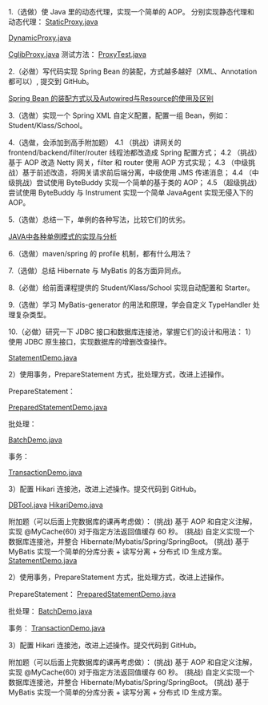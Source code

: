 1.（选做）使 Java 里的动态代理，实现一个简单的 AOP。
分别实现静态代理和动态代理：
[StaticProxy.java](../../../src/main/java/com/dhb/gts/javacourse/week5/proxy/StaticProxy.java)

[DynamicProxy.java](../../../src/main/java/com/dhb/gts/javacourse/week5/proxy/DynamicProxy.java)

[CglibProxy.java](../../../src/main/java/com/dhb/gts/javacourse/week5/proxy/CglibProxy.java)
测试方法：
[ProxyTest.java](../../../src/main/java/com/dhb/gts/javacourse/week5/proxy/ProxyTest.java)


2.（必做）写代码实现 Spring Bean 的装配，方式越多越好（XML、Annotation 都可以）, 提交到 GitHub。

[Spring Bean 的装配方式以及Autowired与Resource的使用及区别](Spring%20Bean%20的装配方式以及Autowired与Resource的使用及区别.md)

3.（选做）实现一个 Spring XML 自定义配置，配置一组 Bean，例如：Student/Klass/School。

4.（选做，会添加到高手附加题）
4.1 （挑战）讲网关的 frontend/backend/filter/router 线程池都改造成 Spring 配置方式；
4.2 （挑战）基于 AOP 改造 Netty 网关，filter 和 router 使用 AOP 方式实现；
4.3 （中级挑战）基于前述改造，将网关请求前后端分离，中级使用 JMS 传递消息；
4.4 （中级挑战）尝试使用 ByteBuddy 实现一个简单的基于类的 AOP；
4.5 （超级挑战）尝试使用 ByteBuddy 与 Instrument 实现一个简单 JavaAgent 实现无侵入下的 AOP。

5.（选做）总结一下，单例的各种写法，比较它们的优劣。

[JAVA中各种单例模式的实现与分析](JAVA中各种单例模式的实现与分析.md)

6.（选做）maven/spring 的 profile 机制，都有什么用法？

7.（选做）总结 Hibernate 与 MyBatis 的各方面异同点。

8.（必做）给前面课程提供的 Student/Klass/School 实现自动配置和 Starter。

9.（选做）学习 MyBatis-generator 的用法和原理，学会自定义 TypeHandler 处理复杂类型。

10.（必做）研究一下 JDBC 接口和数据库连接池，掌握它们的设计和用法：
1）使用 JDBC 原生接口，实现数据库的增删改查操作。

[StatementDemo.java](../../../src/main/java/com/dhb/gts/javacourse/week5/jdbc/StatementDemo.java)

2）使用事务，PrepareStatement 方式，批处理方式，改进上述操作。

PrepareStatement：

[PreparedStatementDemo.java](../../../src/main/java/com/dhb/gts/javacourse/week5/jdbc/PreparedStatementDemo.java)

批处理：

[BatchDemo.java](../../../src/main/java/com/dhb/gts/javacourse/week5/jdbc/BatchDemo.java)

事务：

[TransactionDemo.java](../../../src/main/java/com/dhb/gts/javacourse/week5/jdbc/TransactionDemo.java)

3）配置 Hikari 连接池，改进上述操作。提交代码到 GitHub。

[DBTool.java](../../../src/main/java/com/dhb/gts/javacourse/week5/jdbc/DBTool.java)
[HikariDemo.java](../../../src/main/java/com/dhb/gts/javacourse/week5/jdbc/HikariDemo.java)

附加题（可以后面上完数据库的课再考虑做）：
(挑战) 基于 AOP 和自定义注解，实现 @MyCache(60) 对于指定方法返回值缓存 60 秒。
(挑战) 自定义实现一个数据库连接池，并整合 Hibernate/Mybatis/Spring/SpringBoot。
(挑战) 基于 MyBatis 实现一个简单的分库分表 + 读写分离 + 分布式 ID 生成方案。
[StatementDemo.java](../../../src/main/java/com/dhb/gts/javacourse/week5/jdbc/StatementDemo.java)

2）使用事务，PrepareStatement 方式，批处理方式，改进上述操作。

PrepareStatement：
[PreparedStatementDemo.java](../../../src/main/java/com/dhb/gts/javacourse/week5/jdbc/PreparedStatementDemo.java)

批处理：
[BatchDemo.java](../../../src/main/java/com/dhb/gts/javacourse/week5/jdbc/BatchDemo.java)

事务：
[TransactionDemo.java](../../../src/main/java/com/dhb/gts/javacourse/week5/jdbc/TransactionDemo.java)

3）配置 Hikari 连接池，改进上述操作。提交代码到 GitHub。



附加题（可以后面上完数据库的课再考虑做）：
(挑战) 基于 AOP 和自定义注解，实现 @MyCache(60) 对于指定方法返回值缓存 60 秒。
(挑战) 自定义实现一个数据库连接池，并整合 Hibernate/Mybatis/Spring/SpringBoot。
(挑战) 基于 MyBatis 实现一个简单的分库分表 + 读写分离 + 分布式 ID 生成方案。